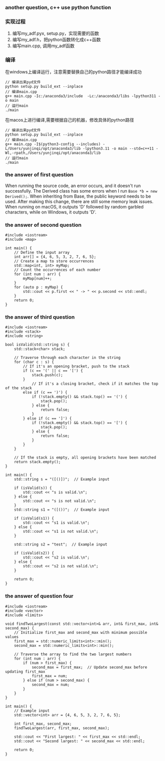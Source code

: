 ### another question, c++ use python function

### 实现过程
1. 编写my_adf.pyx, setup.py，实现需要的函数
2. 编写my_adf.h，把python函数转化成c++函数
3. 编写main.cpp, 调用my_adf函数

### 编译

在windows上编译运行，注意需要替换自己的python路径才能编译成功
```
// 编译出来pyd文件
python setup.py build_ext --inplace
// 编译main.cpp
g++ main.cpp -Ic:/anaconda3/include  -Lc:/anaconda3/libs -lpython311 -o main
// 运行main
./main
```
在macos上进行编译,需要根据自己的机器，修改具体的python路径
```
// 编译出来pyd文件
python setup.py build_ext --inplace
// 编译main.cpp
g++ main.cpp -I$(python3-config --includes) -L/Users/yunjinqi/opt/anaconda3/lib -lpython3.11 -o main --std=c++11 -Wl,-rpath,/Users/yunjinqi/opt/anaconda3/lib
// 运行main
./main
```



### the answer of first question

When running the source code, an error occurs, 
and it doesn't run successfully. The Derived class has some errors when I run `Base *b = new Derived();`. 
When inheriting from Base, the public keyword needs to be used. 
After making this change, there are still some memory leak issues. 
When running on macOS, it outputs 'D' followed by random garbled 
characters, while on Windows, it outputs 'D'.

### the answer of second question 

```
#include <iostream>
#include <map>

int main() {
    // Define the input array
    int arr[] = {4, 6, 5, 3, 2, 7, 6, 5};
    // Create a map to store occurrences
    std::map<int, int> myMap;
    // Count the occurrences of each number
    for (int num : arr) {
        myMap[num]++;
    }
    for (auto p : myMap) {
        std::cout << p.first << " -> " << p.second << std::endl;
    }
    return 0;
}
```

### the answer of third question

```
#include <iostream>
#include <stack>
#include <string>

bool isValid(std::string s) {
    std::stack<char> stack;

    // Traverse through each character in the string
    for (char c : s) {
        // If it's an opening bracket, push to the stack
        if (c == '(' || c == '[') {
            stack.push(c);
        }
            // If it's a closing bracket, check if it matches the top of the stack
        else if (c == ')') {
            if (!stack.empty() && stack.top() == '(') {
                stack.pop();
            } else {
                return false;
            }
        } else if (c == ']') {
            if (!stack.empty() && stack.top() == '[') {
                stack.pop();
            } else {
                return false;
            }
        }
    }

    // If the stack is empty, all opening brackets have been matched
    return stack.empty();
}

int main() {
    std::string s = "([()])";  // Example input

    if (isValid(s)) {
        std::cout << "s is valid.\n";
    } else {
        std::cout << "s is not valid.\n";
    }
    std::string s1 = "([())";  // Example input

    if (isValid(s1)) {
        std::cout << "s1 is valid.\n";
    } else {
        std::cout << "s1 is not valid.\n";
    }

    std::string s2 = "test";  // Example input

    if (isValid(s2)) {
        std::cout << "s2 is valid.\n";
    } else {
        std::cout << "s2 is not valid.\n";
    }

    return 0;
}
```

### the answer of question four
```
#include <iostream>
#include <vector>
#include <limits>

void findTwoLargest(const std::vector<int>& arr, int& first_max, int& second_max) {
    // Initialize first_max and second_max with minimum possible values
    first_max = std::numeric_limits<int>::min();
    second_max = std::numeric_limits<int>::min();

    // Traverse the array to find the two largest numbers
    for (int num : arr) {
        if (num > first_max) {
            second_max = first_max;  // Update second_max before updating first_max
            first_max = num;
        } else if (num > second_max) {
            second_max = num;
        }
    }
}

int main() {
    // Example input
    std::vector<int> arr = {4, 6, 5, 3, 2, 7, 6, 5};

    int first_max, second_max;
    findTwoLargest(arr, first_max, second_max);

    std::cout << "First largest: " << first_max << std::endl;
    std::cout << "Second largest: " << second_max << std::endl;

    return 0;
}
```

